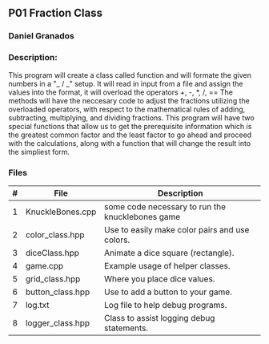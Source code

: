 ## P01 Fraction Class
### Daniel Granados
### Description:

This program will create a class called function and will formate the given numbers in a "_ / _" setup. It will 
read in input from a file and assign the values into the format, it will overload the operators +, -, *, /, ==
The methods will have the neccesary code to adjust the fractions utilizing the overloaded operators, with respect 
to the mathematical rules of adding, subtracting, multiplying, and dividing fractions. This program will have two special
functions that allow us to get the prerequisite information which is the greatest common factor and the least factor to 
go ahead and proceed with the calculations, along with a function that will change the result into the simpliest form. 

### Files 
|   #   | File            | Description                                        |
| :---: | --------------- | -------------------------------------------------- |
|   1   | KnuckleBones.cpp        | some code necessary to run the knucklebones game    |
|   2   | color_class.hpp	| Use to easily make color pairs and use colors. |
|   3   | diceClass.hpp | Animate a   dice square (rectangle). |
|   4   |	game.cpp | Example usage of helper classes. |
|   5   |	grid_class.hpp |	Where you place dice values. |
|   6   |	button_class.hpp |	Use to add a button to your game. |
|   7   |	log.txt |	Log file to help debug programs. |
|   8   |	logger_class.hpp |	Class to assist logging debug statements. |


